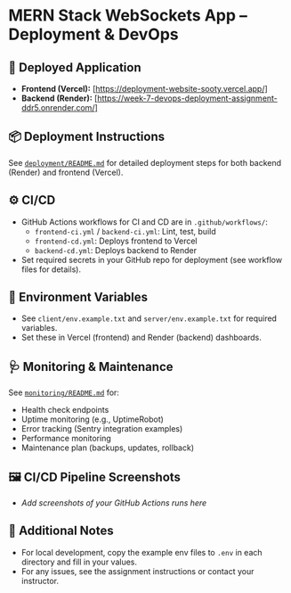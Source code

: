 # MERN Stack WebSockets App – Deployment & DevOps

## 🚀 Deployed Application
- **Frontend (Vercel):** [https://deployment-website-sooty.vercel.app/]
- **Backend (Render):** [https://week-7-devops-deployment-assignment-ddr5.onrender.com/]

## 📦 Deployment Instructions
See [`deployment/README.md`](deployment/README.md) for detailed deployment steps for both backend (Render) and frontend (Vercel).

## ⚙️ CI/CD
- GitHub Actions workflows for CI and CD are in `.github/workflows/`:
  - `frontend-ci.yml` / `backend-ci.yml`: Lint, test, build
  - `frontend-cd.yml`: Deploys frontend to Vercel
  - `backend-cd.yml`: Deploys backend to Render
- Set required secrets in your GitHub repo for deployment (see workflow files for details).

## 🔐 Environment Variables
- See `client/env.example.txt` and `server/env.example.txt` for required variables.
- Set these in Vercel (frontend) and Render (backend) dashboards.

## 🩺 Monitoring & Maintenance
See [`monitoring/README.md`](monitoring/README.md) for:
- Health check endpoints
- Uptime monitoring (e.g., UptimeRobot)
- Error tracking (Sentry integration examples)
- Performance monitoring
- Maintenance plan (backups, updates, rollback)

## 🖼️ CI/CD Pipeline Screenshots
- _Add screenshots of your GitHub Actions runs here_

## 📝 Additional Notes
- For local development, copy the example env files to `.env` in each directory and fill in your values.
- For any issues, see the assignment instructions or contact your instructor. 